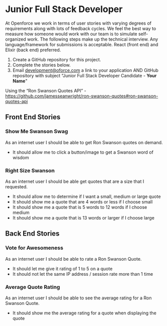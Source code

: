 # Junior Full Stack Developer

At Openforce we work in terms of user stories with varying degrees of requirements along with lots of feedback cycles.  We feel the best way to measure how someone would work with our team is to simulate self-organized work.  The following steps make up the technical interview.  Any language/framework for submissions is acceptable.  React (front end) and Elixir (back end) preferred.

1. Create a GitHub repository for this project.  
2. Complete the stories below.
3. Email development@oforce.com a link to your application AND GitHub repository with subject “Junior Full Stack Developer Candidate - **Your Name**"

Using the “Ron Swanson Quotes API” - https://github.com/jamesseanwright/ron-swanson-quotes#ron-swanson-quotes-api

## Front End Stories

### Show Me Swanson Swag
As an internet user I should be able to get Ron Swanson quotes on demand.
* It should allow me to click a button/image to get a Swanson word of wisdom

### Right Size Swanson
As an internet user I should be able get quotes that are a size that I requested.
* It should allow me to determine if I want a small, medium or large quote
* It should show me a quote that are 4 words or less if I choose small
* It should show me a quote that is 5 words to 12 words if I choose medium
* It should show me a quote that is 13 words or larger if I choose large


## Back End Stories

### Vote for Awesomeness
As an internet user I should be able to rate a Ron Swanson Quote.
* It should let me give it rating of 1 to 5 on a quote
* It should not let the same IP address / session rate more than 1 time

### Average Quote Rating
As an internet user I should be able to see the average rating for a Ron Swanson Quote.
* It should show me the average rating for a quote when displaying the quote
